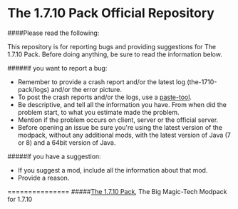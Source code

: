The 1.7.10 Pack Official Repository
===============
####Please read the following:

This repository is for reporting bugs and providing suggestions for The 1.7.10 Pack.
Before doing anything, be sure to read the information below.

#####If you want to report a bug:
- Remember to provide a crash report and/or the latest log (the-1710-pack/logs) and/or the error picture.
- To post the crash reports and/or the logs, use a [paste-tool](http://paste.ubuntu.com).
- Be descriptive, and tell all the information you have. From when did the problem start, to what you estimate made the problem.
- Mention if the problem occurs on client, server or the official server.
- Before opening an issue be sure you're using the latest version of the modpack, without any additional mods, with the latest version of Java (7 or 8) and a 64bit version of Java.
 
#####If you have a suggestion:
- If you suggest a mod, include all the information about that mod.
- Provide a reason.

===============
#####[The 1.7.10 Pack](http://bit.ly/The-1-7-10-Pack), The Big Magic-Tech Modpack for 1.7.10

